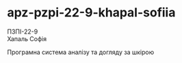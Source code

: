 # apz-pzpi-22-9-khapal-sofiia  
ПЗПІ-22-9  
Хапаль Софія  


Програмна система аналізу та догляду за шкірою  
